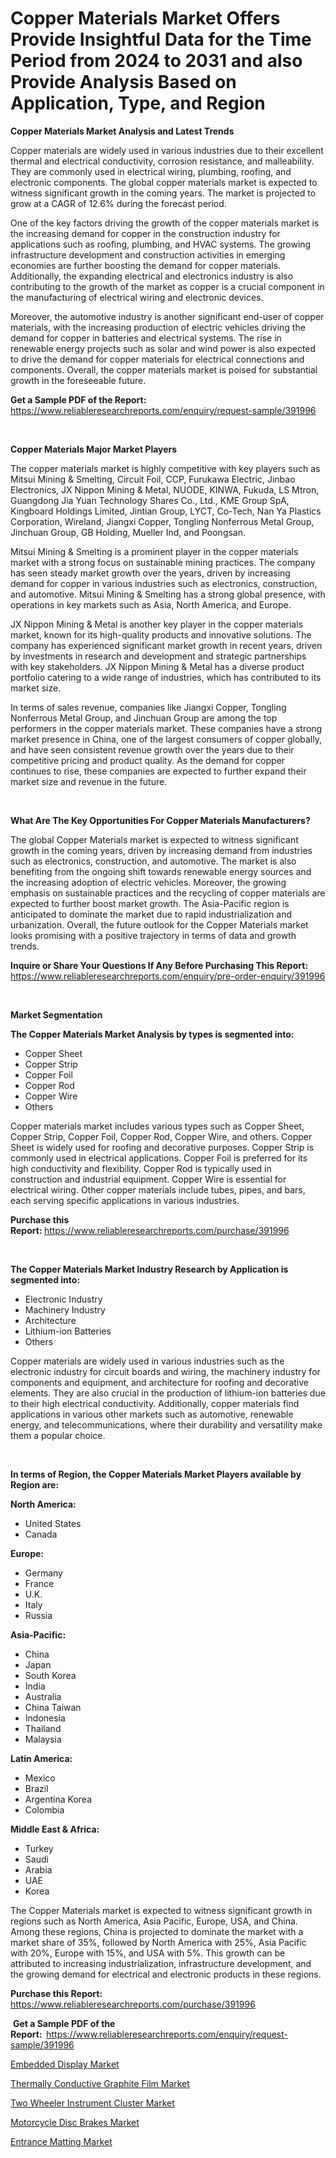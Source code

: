 <p><h1>Copper Materials Market Offers Provide Insightful Data for the Time Period from 2024 to 2031 and also Provide Analysis Based on Application, Type, and Region</h1></p><p><strong>Copper Materials Market Analysis and Latest Trends</strong></p>
<p><p>Copper materials are widely used in various industries due to their excellent thermal and electrical conductivity, corrosion resistance, and malleability. They are commonly used in electrical wiring, plumbing, roofing, and electronic components. The global copper materials market is expected to witness significant growth in the coming years. The market is projected to grow at a CAGR of 12.6% during the forecast period.</p><p>One of the key factors driving the growth of the copper materials market is the increasing demand for copper in the construction industry for applications such as roofing, plumbing, and HVAC systems. The growing infrastructure development and construction activities in emerging economies are further boosting the demand for copper materials. Additionally, the expanding electrical and electronics industry is also contributing to the growth of the market as copper is a crucial component in the manufacturing of electrical wiring and electronic devices.</p><p>Moreover, the automotive industry is another significant end-user of copper materials, with the increasing production of electric vehicles driving the demand for copper in batteries and electrical systems. The rise in renewable energy projects such as solar and wind power is also expected to drive the demand for copper materials for electrical connections and components. Overall, the copper materials market is poised for substantial growth in the foreseeable future.</p></p>
<p><strong>Get a Sample PDF of the Report:&nbsp;</strong> <a href="https://www.reliableresearchreports.com/enquiry/request-sample/391996">https://www.reliableresearchreports.com/enquiry/request-sample/391996</a></p>
<p>&nbsp;</p>
<p><strong>Copper Materials Major Market Players</strong></p>
<p><p>The copper materials market is highly competitive with key players such as Mitsui Mining & Smelting, Circuit Foil, CCP, Furukawa Electric, Jinbao Electronics, JX Nippon Mining & Metal, NUODE, KINWA, Fukuda, LS Mtron, Guangdong Jia Yuan Technology Shares Co., Ltd., KME Group SpA, Kingboard Holdings Limited, Jintian Group, LYCT, Co-Tech, Nan Ya Plastics Corporation, Wireland, Jiangxi Copper, Tongling Nonferrous Metal Group, Jinchuan Group, GB Holding, Mueller Ind, and Poongsan.</p><p>Mitsui Mining & Smelting is a prominent player in the copper materials market with a strong focus on sustainable mining practices. The company has seen steady market growth over the years, driven by increasing demand for copper in various industries such as electronics, construction, and automotive. Mitsui Mining & Smelting has a strong global presence, with operations in key markets such as Asia, North America, and Europe.</p><p>JX Nippon Mining & Metal is another key player in the copper materials market, known for its high-quality products and innovative solutions. The company has experienced significant market growth in recent years, driven by investments in research and development and strategic partnerships with key stakeholders. JX Nippon Mining & Metal has a diverse product portfolio catering to a wide range of industries, which has contributed to its market size.</p><p>In terms of sales revenue, companies like Jiangxi Copper, Tongling Nonferrous Metal Group, and Jinchuan Group are among the top performers in the copper materials market. These companies have a strong market presence in China, one of the largest consumers of copper globally, and have seen consistent revenue growth over the years due to their competitive pricing and product quality. As the demand for copper continues to rise, these companies are expected to further expand their market size and revenue in the future.</p></p>
<p>&nbsp;</p>
<p><strong>What Are The Key Opportunities For Copper Materials Manufacturers?</strong></p>
<p><p>The global Copper Materials market is expected to witness significant growth in the coming years, driven by increasing demand from industries such as electronics, construction, and automotive. The market is also benefiting from the ongoing shift towards renewable energy sources and the increasing adoption of electric vehicles. Moreover, the growing emphasis on sustainable practices and the recycling of copper materials are expected to further boost market growth. The Asia-Pacific region is anticipated to dominate the market due to rapid industrialization and urbanization. Overall, the future outlook for the Copper Materials market looks promising with a positive trajectory in terms of data and growth trends.</p></p>
<p><strong>Inquire or Share Your Questions If Any Before Purchasing This Report:</strong> <a href="https://www.reliableresearchreports.com/enquiry/pre-order-enquiry/391996">https://www.reliableresearchreports.com/enquiry/pre-order-enquiry/391996</a></p>
<p>&nbsp;</p>
<p><strong>Market Segmentation</strong></p>
<p><strong>The Copper Materials Market Analysis by types is segmented into:</strong></p>
<p><ul><li>Copper Sheet</li><li>Copper Strip</li><li>Copper Foil</li><li>Copper Rod</li><li>Copper Wire</li><li>Others</li></ul></p>
<p><p>Copper materials market includes various types such as Copper Sheet, Copper Strip, Copper Foil, Copper Rod, Copper Wire, and others. Copper Sheet is widely used for roofing and decorative purposes. Copper Strip is commonly used in electrical applications. Copper Foil is preferred for its high conductivity and flexibility. Copper Rod is typically used in construction and industrial equipment. Copper Wire is essential for electrical wiring. Other copper materials include tubes, pipes, and bars, each serving specific applications in various industries.</p></p>
<p><strong>Purchase this Report:&nbsp;</strong><a href="https://www.reliableresearchreports.com/purchase/391996">https://www.reliableresearchreports.com/purchase/391996</a></p>
<p>&nbsp;</p>
<p><strong>The Copper Materials Market Industry Research by Application is segmented into:</strong></p>
<p><ul><li>Electronic Industry</li><li>Machinery Industry</li><li>Architecture</li><li>Lithium-ion Batteries</li><li>Others</li></ul></p>
<p><p>Copper materials are widely used in various industries such as the electronic industry for circuit boards and wiring, the machinery industry for components and equipment, and architecture for roofing and decorative elements. They are also crucial in the production of lithium-ion batteries due to their high electrical conductivity. Additionally, copper materials find applications in various other markets such as automotive, renewable energy, and telecommunications, where their durability and versatility make them a popular choice.</p></p>
<p>&nbsp;</p>
<p><strong>In terms of Region, the Copper Materials Market Players available by Region are:</strong></p>
<p>
    <p> <strong> North America: </strong>
        <ul>
            <li>United States</li>
            <li>Canada</li>
        </ul>
        </p> 
    <p> <strong> Europe: </strong>
        <ul>
            <li>Germany</li>
            <li>France</li>
            <li>U.K.</li>
            <li>Italy</li>
            <li>Russia</li>
        </ul>
        </p> 
    <p> <strong> Asia-Pacific: </strong>
        <ul>
            <li>China</li>
            <li>Japan</li>
            <li>South Korea</li>
            <li>India</li>
            <li>Australia</li>
            <li>China Taiwan</li>
            <li>Indonesia</li>
            <li>Thailand</li>
            <li>Malaysia</li>
        </ul>
        </p> 
    <p> <strong> Latin America: </strong>
        <ul>
            <li>Mexico</li>
            <li>Brazil</li>
            <li>Argentina Korea</li>
            <li>Colombia</li>
        </ul>
        </p> 
    <p> <strong> Middle East & Africa: </strong>
        <ul>
            <li>Turkey</li>
            <li>Saudi</li>
            <li>Arabia</li>
            <li>UAE</li>
            <li>Korea</li>
        </ul>
    </p>
    </p>
<p><p>The Copper Materials market is expected to witness significant growth in regions such as North America, Asia Pacific, Europe, USA, and China. Among these regions, China is projected to dominate the market with a market share of 35%, followed by North America with 25%, Asia Pacific with 20%, Europe with 15%, and USA with 5%. This growth can be attributed to increasing industrialization, infrastructure development, and the growing demand for electrical and electronic products in these regions.</p></p>
<p><strong>Purchase this Report: </strong><a href="https://www.reliableresearchreports.com/purchase/391996">https://www.reliableresearchreports.com/purchase/391996</a></p>
<p>&nbsp;<strong>Get a Sample PDF of the Report:&nbsp;&nbsp;</strong><a href="https://www.reliableresearchreports.com/enquiry/request-sample/391996">https://www.reliableresearchreports.com/enquiry/request-sample/391996</a></p>
<p><strong></strong></p>
<p><p><a href="https://view.publitas.com/reportprime-1/embedded-display-market-growth-market-trends-covid-19-impact-and-forecasts-for-period-from-2024-2031/">Embedded Display Market</a></p><p><a href="https://boundless-drawbridge-702.notion.site/Thermally-Conductive-Graphite-Film-Market-Size-Share-Trends-Analysis-Report-By-Material-By-Type--807c8abda4c34722bf1d465b1a8b3052">Thermally Conductive Graphite Film Market</a></p><p><a href="https://natural-crush-b99.notion.site/Two-Wheeler-Instrument-Cluster-Market-Size-Global-Industry-Overview-Market-Segmentation-and-Foreca-a89c23acd77140eeb1bb9cbfcb48c717">Two Wheeler Instrument Cluster Market</a></p><p><a href="https://gamy-alyssum-396.notion.site/Global-Motorcycle-Disc-Brakes-Market-Size-and-Market-Trends-Insights-and-Projections-from-2024-to-2-a5ef83a3aa1041288e009142b1cf66b4">Motorcycle Disc Brakes Market</a></p><p><a href="https://view.publitas.com/reportprime-1/entrance-matting-market-share-market-new-trends-analysis-report-by-type-by-application-by-end-use-by-region-and-segment-forecasts-2024-2031/">Entrance Matting Market</a></p></p>